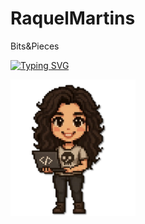 # RaquelMartins
Bits&amp;Pieces

<a href="https://git.io/typing-svg"><img src="https://readme-typing-svg.demolab.com?font=Bitcount+Prop+Single&pause=1000&color=16BA1BE1&multiline=true&repeat=false&width=435&lines=Hello%2C;Welcome+to+my+page." alt="Typing SVG" /></a>
 
<img src="https://github.com/RmGarden/RaquelMartins/blob/main/assests/rm_agit1.png" alt="RmAvatar" width="200"/>
